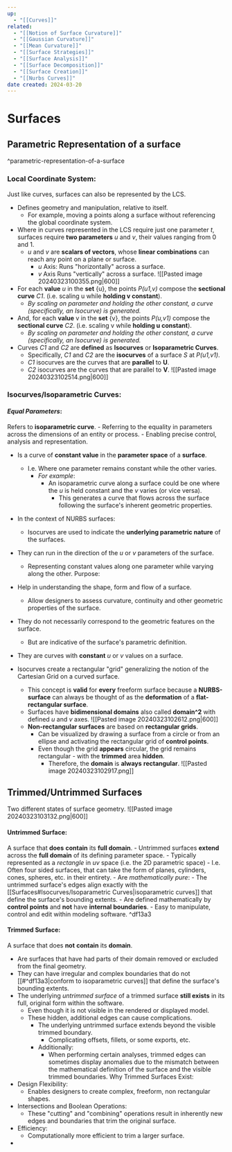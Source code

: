 ```yaml
---
up:
  - "[[Curves]]"
related:
  - "[[Notion of Surface Curvature]]"
  - "[[Gaussian Curvature]]"
  - "[[Mean Curvature]]"
  - "[[Surface Strategies]]"
  - "[[Surface Analysis]]"
  - "[[Surface Decomposition]]"
  - "[[Surface Creation]]"
  - "[[Nurbs Curves]]"
date created: 2024-03-20
---
```

# Surfaces
## Parametric Representation of a surface
^parametric-representation-of-a-surface
### Local Coordinate System:
Just like curves, surfaces can also be represented by the LCS.
- Defines geometry and manipulation, relative to itself. 
	- For example, moving a points along a surface without referencing the global coordinate system.
- Where in curves represented in the LCS require just one parameter *t*, surfaces require **two parameters** *u* and *v*, their values ranging from 0 and 1.
	- *u* and *v* are **scalars of vectors**, whose **linear combinations** can reach any point on a plane or surface. 
		- *u* Axis: Runs "horizontally" across a surface.
		- *v* Axis Runs "vertically" across a surface.
		![[Pasted image 20240323100355.png|600]]
- For each **value** *u* in the **set** {u}, the points *P(u1,v)* compose the **sectional curve** *C1*. (i.e. scaling u while **holding v constant**).
	- *By scaling on parameter and holding the other constant, a curve (specifically, an Isocurve) is generated.* 
- And, for each **value** v in the **set** {v}, the points *P(u,v1)* compose the **sectional curve** *C2*. (i.e. scaling v while **holding u constant**).
	- *By scaling on parameter and holding the other constant, a curve (specifically, an Isocurve) is generated.* 
- Curves *C1* and *C2* are **defined** as **Isocurves** or **Isoparametric Curves**. 
	- Specifically, *C1* and *C2* are the **isocurves** of a surface *S* at *P(u1,v1)*. 
	- *C1* isocurves are the curves that are **parallel** to **U**.
	- *C2* isocurves are the curves that are parallel to **V**.
	![[Pasted image 20240323102514.png|600]]

### Isocurves/Isoparametric Curves:
#### *Equal Parameters*:
Refers to **isoparametric curve**.
	- Referring to the equality in parameters across the dimensions of an entity or process.
		- Enabling precise control, analysis and representation. 
- Is a curve of **constant value** in the **parameter space** of a **surface**.
	- I.e. Where one parameter remains constant while the other varies.
		- *For example*:
			- An isoparametric curve along a surface could be one where the *u* is held constant and the *v* varies (or vice versa).
				- This generates a curve that flows across the surface following the surface's inherent geometric properties.
- In the context of NURBS surfaces:
	- Isocurves are used to indicate the **underlying parametric nature** of the surfaces.
- They can run in the direction of the *u* or *v* parameters of the surface.
	- Representing constant values along one parameter while varying along the other.
Purpose:
- Help in understanding the shape, form and flow of a surface.
	- Allow designers to assess curvature, continuity and other geometric properties of the surface.
- They do not necessarily correspond to the geometric features on the surface.
	- But are indicative of the surface's parametric definition.

- They are curves with **constant** *u* or *v* values on a surface.
- Isocurves create a rectangular "grid" generalizing the notion of the Cartesian Grid on a curved surface. 
	- This concept is **valid** for **every** freeform surface because a **NURBS-surface** can always be thought of as the **deformation** of a **flat-rectangular surface**. 
	- Surfaces have **bidimensional domains** also called **domain^2** with defined *u* and *v* axes. 
		![[Pasted image 20240323102612.png|600]]
	- **Non-rectangular surfaces** are based on **rectangular grids**.
		- Can be visualized by drawing a surface from a circle or from an ellipse and activating the rectangular grid of **control points**.
		- Even though the grid **appears** circular, the grid remains rectangular - with the **trimmed** area **hidden**. 
			- Therefore, the **domain** is **always** **rectangular**. 
			![[Pasted image 20240323102917.png]]

## Trimmed/Untrimmed Surfaces
Two different states of surface geometry.
![[Pasted image 20240323103132.png|600]]
#### Untrimmed Surface: 
A surface that **does** **contain** its **full domain**.
	- Untrimmed surfaces **extend** across the **full domain** of its defining parameter space.
		- Typically represented as a *rectangle* in *uv* space (i.e. the 2D parametric space)
			- I.e. Often four sided surfaces, that can take the form of planes, cylinders, cones, spheres, etc. in their entirety. 
	- Are *mathematically pure*:
		- The untrimmed surface's edges align exactly with the [[Surfaces#Isocurves/Isoparametric Curves|isoparametric curves]] that define the surface's bounding extents. 
		- Are defined mathematically by **control points** and **not** have **internal boundaries**.
		- Easy to manipulate, control and edit within modeling software. ^df13a3
#### Trimmed Surface: 
A surface that does **not** **contain** its **domain**.
- Are surfaces that have had parts of their domain removed or excluded from the final geometry.
- They can have irregular and complex boundaries that do not [[#^df13a3|conform to isoparametric curves]] that define the surface's bounding extents.
- The underlying *untrimmed surface* of a trimmed surface **still exists** in its full, original form within the software.
	- Even though it is not visible in the rendered or displayed model.
	- These hidden, additional edges can cause complications.
		- The underlying untrimmed surface extends beyond the visible trimmed boundary.
			- Complicating offsets, fillets, or some exports, etc.
		- Additionally:
			- When performing certain analyses, trimmed edges can sometimes display anomalies due to the mismatch between the mathematical definition of the surface and the visible trimmed boundaries. 
Why Trimmed Surfaces Exist:
- Design Flexibility:
	- Enables designers to create complex, freeform, non rectangular shapes.
- Intersections and Boolean Operations:
	- These "cutting" and "combining" operations result in inherently new edges and boundaries that trim the original surface.
- Efficiency:
	- Computationally more efficient to trim a larger surface.
- 

